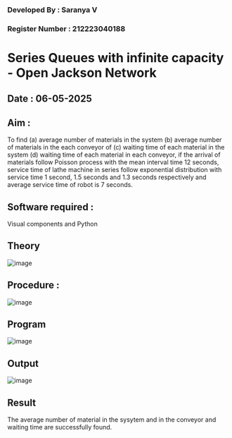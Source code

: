 ### Developed By : Saranya V
### Register Number : 212223040188
# Series Queues with infinite capacity - Open Jackson Network
## Date : 06-05-2025
## Aim :
To find (a) average number of materials in the system (b) average number of materials in the each conveyor of (c) waiting time of each material in the system (d) waiting time of each material in each conveyor, if the arrival  of materials follow Poisson process with the mean interval time 12 seconds, service time of  lathe machine in series follow exponential distribution  with service time  1 second, 1.5 seconds and 1.3 seconds respectively and average service time of robot is 7 seconds.

## Software required :
Visual components and Python

## Theory

![image](https://user-images.githubusercontent.com/103921593/203239736-7b81f599-71a8-4ae7-b63e-5d98acd9ea54.png)


## Procedure :

![image](https://user-images.githubusercontent.com/103921593/203239789-bc870dce-6727-487b-a0e2-4fc3f5114889.png)

## Program

![image](https://github.com/user-attachments/assets/d794199f-c514-455d-86dc-d9da10a2a262)

## Output
![image](https://github.com/user-attachments/assets/caf36d63-c948-43df-babf-9e32c62b94d5)


## Result
The average number of material in the sysytem and in the conveyor and waiting time are successfully found.
